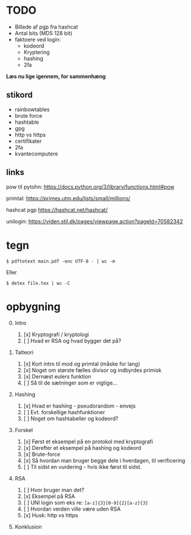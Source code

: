 # TODO
* Billede af pgp fra hashcat
* Antal bits (MD5 128 bit)
* faktoere ved login:
    * kodeord
    * Kryptering
    * hashing
    * 2fa

**Læs nu lige igennem, for sammenhæng**

## stikord
* rainbowtables
* brute force
* hashtable
* gpg
* http vs https
* certifikater
* 2fa
* kvantecomputere


## links

pow til pytohn: https://docs.python.org/3/library/functions.html#pow

primtal: https://primes.utm.edu/lists/small/millions/

hashcat pgp https://hashcat.net/hashcat/

unilogin: https://viden.stil.dk/pages/viewpage.action?pageId=70582342


# tegn
```
$ pdftotext main.pdf -enc UTF-8 - | wc -m
```
Eller
```
$ detex file.tex | wc -C
```


# opbygning

0. Intro
    1. [x] Kryptografi / kryptologi
    2. [ ] Hvad er RSA og hvad bygger det på?

1. Talteori
    1. [x] Kort intro til mod og primtal (måske for lang)
    2. [x] Noget om største fælles divisor og indbyrdes primisk
    3. [x] Dernæst eulers funktion
    4. [ ] Så til de sætninger som er vigtige...

2. Hashing
    1. [x] Hvad er hashing - pseudorandom - envejs
    2. [ ] Evt. forskellige hashfunktioner
    3. [ ] Noget om hashtabeller og kodeord?

3. Forskel
    1. [x] Først et eksempel på en protokol med kryptografi
    2. [x] Derefter et eksempel på hashing og kodeord
    3. [x] Brute-force
    4. [x] Så hvordan man bruger begge dele i hverdagen, til verificering
    5. [ ] Til sidst en vurdering - hvis ikke først til sidst.

4. RSA
    1. [ ] Hvor bruger man det?
    2. [x] Eksempel på RSA
    3. [ ] UNI login som eks re: `[a-z]{3}[0-9]{2}[a-z]{3}`
    4. [ ] Hvordan verden ville være uden RSA
    5. [x] Husk: http vs https

5. Konklusion
